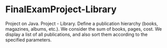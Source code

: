 # FinalExamProject-Library
Project on Java.
Project - Library. Define a publication hierarchy (books, magazines, albums, etc.). We consider the sum of books, pages, cost. We display a list of all publications, and also sort them according to the specified parameters.
